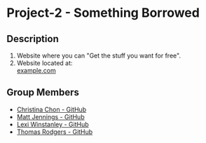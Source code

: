 # Project-2 - Something Borrowed
## Description
1. Website where you can "Get the stuff you want for free".
2. Website located at:  
[example.com](http://example.com/)

## Group Members
- [Christina Chon - GitHub](https://github.com/christinachon)
- [Matt Jennings - GitHub](https://github.com/Hollyw00d)
- [Lexi Winstanley - GitHub](https://github.com/lexi-winstanley)
- [Thomas Rodgers - GitHub](https://github.com/trodge)